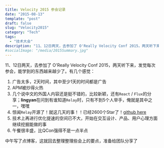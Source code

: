 ```yaml
---
title: Velocity 2015 参会记录
date: "2015-08-13"
template: "post"
draft: false
slug: "Velocity2015"
category: "Tech"
tags:
  - "技术大会"
description: "11、12日两天，去参加了 O'Really Velocity Conf 2015，两天听下来，发觉每次参会，能学到的东西越来越少了。有几个感觉："
#socialImage: "/media/2015Summary.jpg"
---
```


11、12日两天，去参加了 O'Really Velocity Conf 2015，两天听下来，发觉每次参会，能学到的东西越来越少了。有几个感觉：

1. 广告太多，2天时间，其中至少1天的时间都是广告
2. APM被炒得火热
3. 几个说中文的外国人内容还是挺不错的，比较新颖，还有`React` / `Flux`的分享；**lingyan**在问到有谁知道`Relay`时，只有不到5个人举手，俺就是其中之一，嘿嘿
4. 惊闻`Relay`开源了！就这几天的事！！已经2600个Star了！[github here](https://github.com/facebook/relay)
5. 技术上再进行优化提速的空间已不大，开始在交互设计、产品、用户心理方面继续挖掘能做的事
6. 午餐很丰盛，比QCon强得不是一点半点

中午写了点博客，这就回去整理整理些会上的要点，准备给团队分享了
